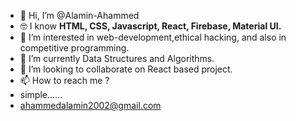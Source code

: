 - 👋 Hi, I’m @Alamin-Ahammed
- 🤓 I know <b>HTML, CSS, Javascript, React, Firebase, Material UI. </b>
- 👀 I’m interested in web-development,ethical hacking, and also in competitive programming.
- 🌱 I’m currently Data Structures and Algorithms.
- 💞️ I’m looking to collaborate on React based project.
- 📫 How to reach me ?
- simple......
- ahammedalamin2002@gmail.com

<!---
Alamin-Ahammed/Alamin-Ahammed is a ✨ special ✨ repository because its `README.md` (this file) appears on your GitHub profile.
You can click the Preview link to take a look at your changes.
--->
